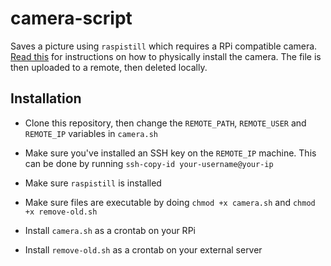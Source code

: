 # camera-script

Saves a picture using `raspistill` which requires a RPi compatible camera. [Read this](https://www.raspberrypi.org/documentation/usage/camera/installing.md) for instructions on how to physically install the camera. The file is then uploaded to a remote, then deleted locally.

## Installation

- Clone this repository, then change the `REMOTE_PATH`, `REMOTE_USER` and `REMOTE_IP` variables in `camera.sh`
- Make sure you've installed an SSH key on the `REMOTE_IP` machine. This can be done by running `ssh-copy-id your-username@your-ip`

- Make sure `raspistill` is installed
- Make sure files are executable by doing `chmod +x camera.sh` and `chmod +x remove-old.sh`
- Install `camera.sh` as a crontab on your RPi
- Install `remove-old.sh` as a crontab on your external server
